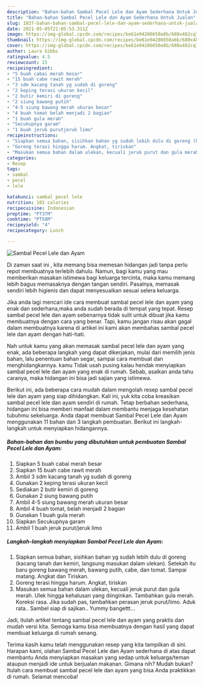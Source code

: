 ```yaml
---
description: "Bahan-bahan Sambal Pecel Lele dan Ayam Sederhana Untuk Jualan"
title: "Bahan-bahan Sambal Pecel Lele dan Ayam Sederhana Untuk Jualan"
slug: 1037-bahan-bahan-sambal-pecel-lele-dan-ayam-sederhana-untuk-jualan
date: 2021-05-05T21:05:53.311Z
image: https://img-global.cpcdn.com/recipes/be61e94286650a8b/680x482cq70/sambal-pecel-lele-dan-ayam-foto-resep-utama.jpg
thumbnail: https://img-global.cpcdn.com/recipes/be61e94286650a8b/680x482cq70/sambal-pecel-lele-dan-ayam-foto-resep-utama.jpg
cover: https://img-global.cpcdn.com/recipes/be61e94286650a8b/680x482cq70/sambal-pecel-lele-dan-ayam-foto-resep-utama.jpg
author: Laura Gibbs
ratingvalue: 4.5
reviewcount: 15
recipeingredient:
- "5 buah cabai merah besar"
- "15 buah cabe rawit merah"
- "3 sdm kacang tanah yg sudah di goreng"
- "2 keping terasi ukuran kecil"
- "2 butir kemiri di goreng"
- "2 siung bawang putih"
- "4-5 siung bawang merah ukuran besar"
- "4 buah tomat belah menjadi 2 bagian"
- "1 buah gula merah"
- "Secukupnya garam"
- "1 buah jeruk purutjeruk limo"
recipeinstructions:
- "Siapkan semua bahan, sisihkan bahan yg sudah lebih dulu di goreng (kacang tanah dan kemiri, langsung masukan dalam ulekan). Setekah itu baru goreng bawang merah, bawang putih, cabe, dan tomat. Sampai matang. Angkat dan Tiriskan."
- "Goreng terasi hingga harum. Angkat, tiriskan"
- "Masukan semua bahan dalam ulekan, kecuali jeruk purut dan gula merah. Ulek hingga kehalusan yang diinginkan. Tambahkan gula merah. Koreksi rasa. Jika sudah pas, tambahkan perasan jeruk purut/limo. Aduk rata.. Sambel siap di sajikan.. Yummy bangettt..."
categories:
- Resep
tags:
- sambal
- pecel
- lele

katakunci: sambal pecel lele 
nutrition: 102 calories
recipecuisine: Indonesian
preptime: "PT37M"
cooktime: "PT58M"
recipeyield: "4"
recipecategory: Lunch

---
```



![Sambal Pecel Lele dan Ayam](https://img-global.cpcdn.com/recipes/be61e94286650a8b/680x482cq70/sambal-pecel-lele-dan-ayam-foto-resep-utama.jpg)

Di zaman  saat ini , kita memang bisa memesan hidangan jadi tanpa perlu repot membuatnya terlebih dahulu. Namun, bagi kamu yang mau memberikan masakan istimewa bagi keluarga tercinta, maka kamu memang lebih bagus memasaknya dengan tangan sendiri. Pasalnya, memasak sendiri lebih higienis dan dapat menyesuaikan sesuai selera keluarga.

Jika anda lagi mencari ide cara membuat sambal pecel lele dan ayam yang enak dan sederhana,maka anda sudah berada di tempat yang tepat. Resep sambal pecel lele dan ayam  sebenarnya tidak sulit untuk dibuat jika kamu membuatnya dengan cara yang benar. Tapi, kamu jangan risau akan gagal dalam membuatnya 
karena di artikel ini kami akan membahas sambal pecel lele dan ayam dengan hati-hati.  



Nah untuk kamu yang akan memasak sambal pecel lele dan ayam yang enak, ada beberapa langkah yang dapat dikerjakan, mulai dari memilih jenis bahan, lalu penentuan bahan segar, sampai cara membuat dan menghidangkannya. kamu Tidak usah pusing kalau hendak menyiapkan sambal pecel lele dan ayam yang enak di rumah. Sebab, asalkan anda  tahu caranya, maka hidangan ini bisa jadi sajian yang istimewa.

Berikut ini, ada beberapa cara mudah dalam mengolah resep sambal pecel lele dan ayam yang siap dihidangkan. Kali ini, yuk kita coba kreasikan sambal pecel lele dan ayam sendiri di rumah. Tetap berbahan sederhana, hidangan ini bisa memberi manfaat dalam membantu menjaga kesehatan tubuhmu sekeluarga. Anda dapat membuat Sambal Pecel Lele dan Ayam menggunakan 11 bahan dan 3 langkah pembuatan. Berikut ini langkah-langkah untuk menyiapkan hidangannya.

<!--inarticleads1-->

##### Bahan-bahan dan bumbu yang dibutuhkan untuk pembuatan Sambal Pecel Lele dan Ayam:

1. Siapkan 5 buah cabai merah besar
1. Siapkan 15 buah cabe rawit merah
1. Ambil 3 sdm kacang tanah yg sudah di goreng
1. Gunakan 2 keping terasi ukuran kecil
1. Sediakan 2 butir kemiri di goreng
1. Gunakan 2 siung bawang putih
1. Ambil 4-5 siung bawang merah ukuran besar
1. Ambil 4 buah tomat, belah menjadi 2 bagian
1. Gunakan 1 buah gula merah
1. Siapkan Secukupnya garam
1. Ambil 1 buah jeruk purut/jeruk limo




<!--inarticleads2-->

##### Langkah-langkah menyiapkan Sambal Pecel Lele dan Ayam:

1. Siapkan semua bahan, sisihkan bahan yg sudah lebih dulu di goreng (kacang tanah dan kemiri, langsung masukan dalam ulekan). Setekah itu baru goreng bawang merah, bawang putih, cabe, dan tomat. Sampai matang. Angkat dan Tiriskan.
1. Goreng terasi hingga harum. Angkat, tiriskan
1. Masukan semua bahan dalam ulekan, kecuali jeruk purut dan gula merah. Ulek hingga kehalusan yang diinginkan. Tambahkan gula merah. Koreksi rasa. Jika sudah pas, tambahkan perasan jeruk purut/limo. Aduk rata.. Sambel siap di sajikan.. Yummy bangettt...




Jadi, itulah artikel tentang  sambal pecel lele dan ayam  yang praktis dan mudah versi kita. Semoga kamu bisa membuatnya dengan hasil yang dapat membuat keluarga di rumah senang. 

Terima kasih kamu telah menggunakan resep yang kita tampilkan di sini. Harapan kami, olahan  Sambal Pecel Lele dan Ayam sederhana di atas dapat membantu Anda menyiapkan masakan yang sedap untuk keluarga/teman ataupun menjadi ide untuk berjualan makanan. Gimana nih? Mudah bukan? Itulah cara membuat sambal pecel lele dan ayam yang bisa Anda praktikkan di rumah. Selamat mencoba!


